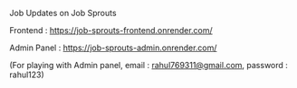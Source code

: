 Job Updates on Job Sprouts 

Frontend : https://job-sprouts-frontend.onrender.com/

Admin Panel : https://job-sprouts-admin.onrender.com/

(For playing with Admin panel, email : rahul769311@gmail.com, password : rahul123)
